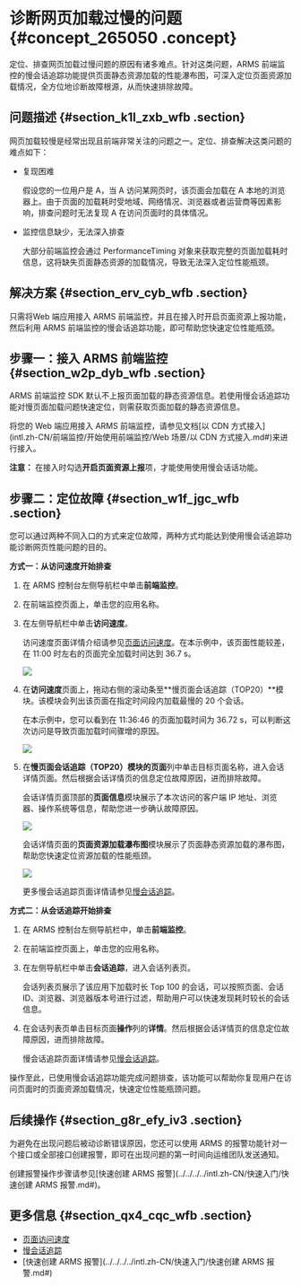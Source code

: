 # 诊断网页加载过慢的问题 {#concept_265050 .concept}

定位、排查网页加载过慢问题的原因有诸多难点。针对这类问题，ARMS 前端监控的慢会话追踪功能提供页面静态资源加载的性能瀑布图，可深入定位页面资源加载情况，全方位地诊断故障根源，从而快速排除故障。

## 问题描述 {#section_k1l_zxb_wfb .section}

网页加载较慢是经常出现且前端非常关注的问题之一。定位、排查解决这类问题的难点如下：

-   复现困难

    假设您的一位用户是 A，当 A 访问某网页时，该页面会加载在 A 本地的浏览器上。由于页面的加载耗时受地域、网络情况、浏览器或者运营商等因素影响，排查问题时无法复现 A 在访问页面时的具体情况。

-   监控信息缺少，无法深入排查

    大部分前端监控会通过 PerformanceTiming 对象来获取完整的页面加载耗时信息，这将缺失页面静态资源的加载情况，导致无法深入定位性能瓶颈。


## 解决方案 {#section_erv_cyb_wfb .section}

只需将Web 端应用接入 ARMS 前端监控，并且在接入时开启页面资源上报功能，然后利用 ARMS 前端监控的慢会话追踪功能，即可帮助您快速定位性能瓶颈。

## 步骤一：接入 ARMS 前端监控 {#section_w2p_dyb_wfb .section}

ARMS 前端监控 SDK 默认不上报页面加载的静态资源信息。若使用慢会话追踪功能对慢页面加载问题快速定位，则需获取页面加载的静态资源信息。

将您的 Web 端应用接入 ARMS 前端监控，请参见文档[以 CDN 方式接入](intl.zh-CN/前端监控/开始使用前端监控/Web 场景/以 CDN 方式接入.md#)来进行接入。

**注意：** 在接入时勾选**开启页面资源上报**项，才能使用使用慢会话话功能。

## 步骤二：定位故障 {#section_w1f_jgc_wfb .section}

您可以通过两种不同入口的方式来定位故障，两种方式均能达到使用慢会话追踪功能诊断网页性能问题的目的。

**方式一：从访问速度开始排查**

1.  在 ARMS 控制台左侧导航栏中单击**前端监控**。

2.  在前端监控页面上，单击您的应用名称。

3.  在左侧导航栏中单击**访问速度**。

    访问速度页面详情介绍请参见[页面访问速度](intl.zh-CN/前端监控/控制台功能/页面访问速度.md#)。在本示例中，该页面性能较差，在 11:00 时左右的页面完全加载时间达到 36.7 s。

    ![](http://static-aliyun-doc.oss-cn-hangzhou.aliyuncs.com/assets/img/218480/155973546147275_zh-CN.png)

4.  在**访问速度**页面上，拖动右侧的滚动条至**慢页面会话追踪（TOP20）**模块。该模块会列出该页面在指定时间段内加载最慢的 20 个会话。

    在本示例中，您可以看到在 11:36:46 的页面加载时间为 36.72 s，可以判断这次访问是导致页面加载时间骤增的原因。

    ![](http://static-aliyun-doc.oss-cn-hangzhou.aliyuncs.com/assets/img/218480/155973546147303_zh-CN.png)

5.  在**慢页面会话追踪（TOP20）**模块的**页面**列中单击目标页面名称，进入会话详情页面。然后根据会话详情页的信息定位故障原因，进而排除故障。

    会话详情页面顶部的**页面信息**模块展示了本次访问的客户端 IP 地址、浏览器、操作系统等信息，帮助您进一步确认故障原因。

    ![](http://static-aliyun-doc.oss-cn-hangzhou.aliyuncs.com/assets/img/218480/155973546147306_zh-CN.png)

    会话详情页面的**页面资源加载瀑布图**模块展示了页面静态资源加载的瀑布图，帮助您快速定位资源加载的性能瓶颈。

    ![](http://static-aliyun-doc.oss-cn-hangzhou.aliyuncs.com/assets/img/218480/155973546147304_zh-CN.png)

    更多慢会话追踪页面详情请参见[慢会话追踪](intl.zh-CN/前端监控/控制台功能/慢会话追踪.md#)。


**方式二：从会话追踪开始排查**

1.  在 ARMS 控制台左侧导航栏中，单击**前端监控**。

2.  在前端监控页面上，单击您的应用名称。

3.  在左侧导航栏中单击**会话追踪**，进入会话列表页。

    会话列表页展示了该应用下加载时长 Top 100 的会话，可以按照页面、会话 ID、浏览器、浏览器版本号进行过滤，帮助用户可以快速发现耗时较长的会话信息。

4.  在会话列表页单击目标页面**操作**列的**详情**。然后根据会话详情页的信息定位故障原因，进而排除故障。

    慢会话追踪页面详情请参见[慢会话追踪](intl.zh-CN/前端监控/控制台功能/慢会话追踪.md#)。


操作至此，已使用慢会话追踪功能完成问题排查，该功能可以帮助你复现用户在访问页面时的页面资源加载情况，快速定位性能瓶颈问题。

## 后续操作 {#section_g8r_efy_iv3 .section}

为避免在出现问题后被动诊断错误原因，您还可以使用 ARMS 的报警功能针对一个接口或全部接口创建报警，即可在出现问题的第一时间向运维团队发送通知。

创建报警操作步骤请参见[快速创建 ARMS 报警](../../../../intl.zh-CN/快速入门/快速创建 ARMS 报警.md#)。

## 更多信息 {#section_qx4_cqc_wfb .section}

-   [页面访问速度](intl.zh-CN/前端监控/控制台功能/页面访问速度.md#)
-   [慢会话追踪](intl.zh-CN/前端监控/控制台功能/慢会话追踪.md#)
-   [快速创建 ARMS 报警](../../../../intl.zh-CN/快速入门/快速创建 ARMS 报警.md#)

